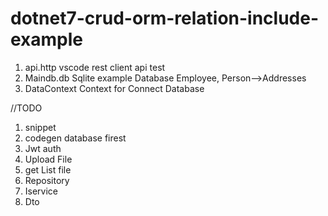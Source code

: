 # dotnet7-crud-orm-relation-include-example
1. api.http  vscode rest client api test
2. Maindb.db Sqlite example  Database  Employee, Person-->Addresses
3. DataContext  Context for Connect Database


//TODO
1. snippet
2. codegen database firest
3. Jwt auth
4. Upload File
5. get List file
6. Repository
7. Iservice
8. Dto
